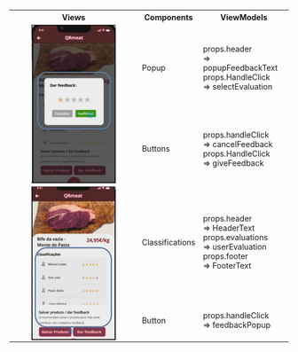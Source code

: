 <table>
  <tr>
    <th>Views</th>
    <th>Components</th>
    <th>ViewModels</th>
  </tr>
  <tr>
    <td rowspan="2"><img src="../img/feedbackSepp.JPG"
     alt="Markdown Monster icon"
     style="margin-left: auto; margin-right: auto; width: 70%; display: block" /></td>
    <td >Popup</td>
    <td >props.header <br>=> popupFeedbackText 
    <br> props.HandleClick <br>=> selectEvaluation
    </td>
  </tr>
  <tr>
    <td rowspan="1"> Buttons </td>
    <td >props.handleClick <br>=> cancelFeedback
    <br> props.HandleClick <br>=> giveFeedback
    </td>
  </tr>
  <tr>
    <td rowspan="2"><img src="../img/feedbackSep.JPG"
     alt="Markdown Monster icon"
     style="margin-left: auto; margin-right: auto; width: 70%; display: block" /></td>
    <td >Classifications</td>
    <td> props.header <br>=> HeaderText 
    <br> props.evaluations <br>=> userEvaluation 
    <br> props.footer <br>=> FooterText 
    </td>
  </tr>
  <tr>
    <td rowspan="1"> Button 
    <td >props.handleClick <br>=> feedbackPopup</td>
  </tr>
  
 
  
</table>
